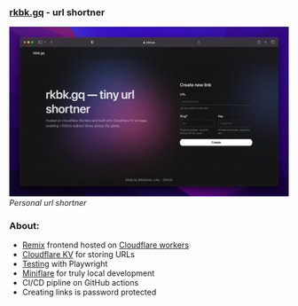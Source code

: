 ### [rkbk.gq](https://rkbk.gq) - url shortner

<p align="center">

![screenshot](.github/sc1.jpg)
<br>
<i>Personal url shortner</i>

</p>

### About:

- [Remix](https://remix.run/) frontend hosted on [Cloudflare workers](https://workers.cloudflare.com/)
- [Cloudflare KV](https://developers.cloudflare.com/workers/runtime-apis/kv/) for storing URLs
- [Testing](https://playwright.dev/) with Playwright
- [Miniflare](https://miniflare.dev/) for truly local development
- CI/CD pipline on GitHub actions
- Creating links is password protected
